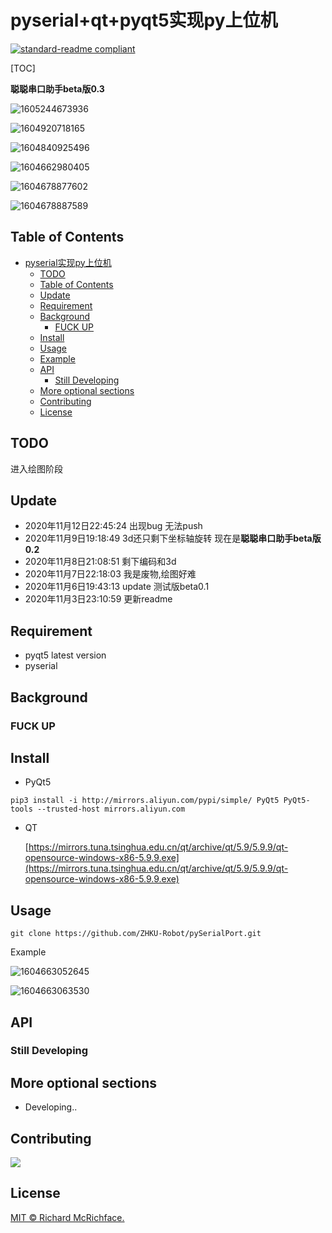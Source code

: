 # pyserial+qt+pyqt5实现py上位机

[![standard-readme compliant](https://img.shields.io/badge/readme%20style-standard-brightgreen.svg?style=flat-square)](https://github.com/RichardLitt/standard-readme)


[TOC]

**聪聪串口助手beta版0.3**

![1605244673936](img/1605244673936.png)

![1604920718165](img/1604920718165.png)

![1604840925496](img/1604840925496.png)

![1604662980405](img/1604662980405.png)

![1604678877602](img/1604678877602.png)

![1604678887589](img/1604678887589.png)


## Table of Contents

- [pyserial实现py上位机](#pyserial实现py上位机)
  - [TODO](#TODO)
  - [Table of Contents](#table-of-contents)
  - [Update](#update)
  - [Requirement](#requirement)
  - [Background](#background)
    - [FUCK UP](#fuck-up)
  - [Install](#install)
  - [Usage](#usage)
  - [Example](#example)
  - [API](#api)
    - [Still Developing](#still-developing)
  - [More optional sections](#more-optional-sections)
  - [Contributing](#contributing)
  - [License](#license)

## TODO

进入绘图阶段

## Update


- 2020年11月12日22:45:24 出现bug 无法push
- 2020年11月9日19:18:49 3d还只剩下坐标轴旋转 现在是**聪聪串口助手beta版0.2**
- 2020年11月8日21:08:51 剩下编码和3d
- 2020年11月7日22:18:03 我是废物,绘图好难
- 2020年11月6日19:43:13 update 测试版beta0.1
- 2020年11月3日23:10:59 更新readme

## Requirement

- pyqt5 latest version
- pyserial

## Background

### FUCK UP

## Install

- PyQt5

```
pip3 install -i http://mirrors.aliyun.com/pypi/simple/ PyQt5 PyQt5-tools --trusted-host mirrors.aliyun.com
```

- QT

    [https://mirrors.tuna.tsinghua.edu.cn/qt/archive/qt/5.9/5.9.9/qt-opensource-windows-x86-5.9.9.exe](https://mirrors.tuna.tsinghua.edu.cn/qt/archive/qt/5.9/5.9.9/qt-opensource-windows-x86-5.9.9.exe)

## Usage

```
git clone https://github.com/ZHKU-Robot/pySerialPort.git
```

Example

![1604663052645](img/1604663052645.png)

![1604663063530](img/1604663063530.png)

## API

### Still Developing

## More optional sections

- Developing..

## Contributing

<img src="https://avatars2.githubusercontent.com/u/44287052?s=60&amp;v=4" />



## License

[MIT © Richard McRichface.](../LICENSE)
